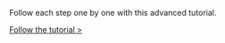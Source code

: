 Follow each step one by one with this advanced tutorial.

[Follow the tutorial >](/ui/flows/new?reset=true)